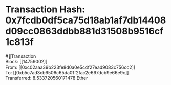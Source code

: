 
Transaction Hash: 0x7fcdb0df5ca75d18ab1af7db14408d09cc0863ddbb881d31508b9516cf1c813f
====================================================================================
  
#💸Transaction  
Block: [[14759002]]  
From: [[0xc02aaa39b223fe8d0a0e5c4f27ead9083c756cc2]]  
To: [[0xb5c7ad3cb6506c65da01f2fac2e667dcb9e66e9c]]  
Transferred: 8.533720560171478 Ether